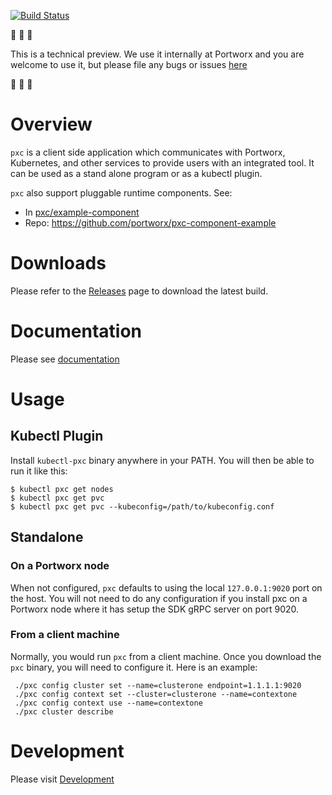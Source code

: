 [![Build Status](https://travis-ci.com/portworx/pxc.svg?token=koUsyDmAMgMD5TViiacc&branch=master)](https://travis-ci.com/portworx/pxc)

:construction: :construction: :construction: 

This is a technical preview. We use it internally at Portworx and you are welcome to use it, but please file any bugs or issues [here](https://github.com/portworx/pxc/issues) 

:construction: :construction: :construction: 

# Overview
`pxc` is a client side application which communicates with Portworx, Kubernetes,
and other services to provide users with an integrated tool. It can be used as
a stand alone program or as a kubectl plugin.

`pxc` also support pluggable runtime components. See:

* In [pxc/example-component](https://github.com/portworx/pxc/tree/master/example-component)
* Repo: https://github.com/portworx/pxc-component-example

# Downloads
Please refer to the [Releases](https://github.com/portworx/pxc/releases) page to
download the latest build.

# Documentation

Please see [documentation](docs/usage/pxc.md)

# Usage

## Kubectl Plugin
Install `kubectl-pxc` binary anywhere in your PATH. You will
then be able to run it like this:

```
$ kubectl pxc get nodes
$ kubectl pxc get pvc
$ kubectl pxc get pvc --kubeconfig=/path/to/kubeconfig.conf
```

## Standalone

### On a Portworx node
When not configured, `pxc` defaults to using the local `127.0.0.1:9020` port on the host.
You will not need to do any configuration if you install pxc on a Portworx node where it
has setup the SDK gRPC server on port 9020.

### From a client machine

Normally, you would run `pxc` from a client machine. Once you download the `pxc` binary,
you will need to configure it. Here is an example:

```
 ./pxc config cluster set --name=clusterone endpoint=1.1.1.1:9020
 ./pxc config context set --cluster=clusterone --name=contextone
 ./pxc config context use --name=contextone
 ./pxc cluster describe
```

# Development
Please visit [Development](docs/devel.md)

